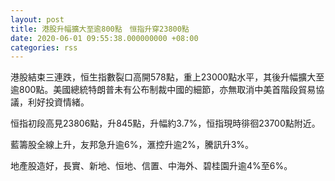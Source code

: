 ```yaml
---
layout: post
title: 港股升幅擴大至逾800點　恒指升穿23800點
date: 2020-06-01 09:55:38.000000000 +08:00
categories: rss
---
```


港股結束三連跌，恒生指數裂口高開578點，重上23000點水平，其後升幅擴大至逾800點。美國總統特朗普未有公布制裁中國的細節，亦無取消中美首階段貿易協議，利好投資情緒。

恒指初段高見23806點，升845點，升幅約3.7%，恒指現時徘徊23700點附近。

藍籌股全線上升，友邦急升逾6%，滙控升逾2%，騰訊升3%。

地產股造好，長實、新地、恒地、信置、中海外、碧桂園升逾4%至6%。
